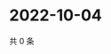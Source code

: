 # 2022-10-04

共 0 条

<!-- BEGIN WEIBO -->
<!-- 最后更新时间 Tue Oct 04 2022 11:03:13 GMT+0800 (China Standard Time) -->

<!-- END WEIBO -->
